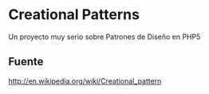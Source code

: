 # Creational Patterns

Un proyecto muy serio sobre Patrones de Diseño en PHP5

## Fuente

http://en.wikipedia.org/wiki/Creational_pattern

